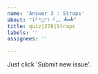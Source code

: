 ```yaml
---
name: 'Answer 3 : Straps'
about: "(╯°□°）╯︵ ┻━┻"
title: quiz|276|Straps
labels: ''
assignees: ''

---
```


Just click 'Submit new issue'.
